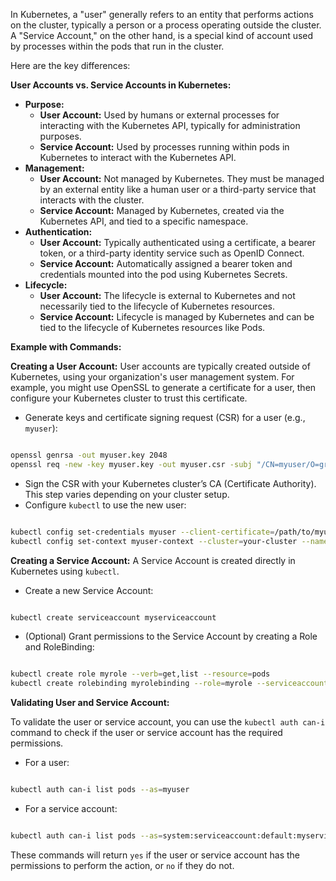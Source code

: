 In Kubernetes, a "user" generally refers to an entity that performs actions on the cluster, typically a person or a process operating outside the cluster. A "Service Account," on the other hand, is a special kind of account used by processes within the pods that run in the cluster.

Here are the key differences:

**User Accounts vs. Service Accounts in Kubernetes:**


- **Purpose:**
   - **User Account:** Used by humans or external processes for interacting with the Kubernetes API, typically for administration purposes.
   - **Service Account:** Used by processes running within pods in Kubernetes to interact with the Kubernetes API.
- **Management:**
   - **User Account:** Not managed by Kubernetes. They must be managed by an external entity like a human user or a third-party service that interacts with the cluster.
   - **Service Account:** Managed by Kubernetes, created via the Kubernetes API, and tied to a specific namespace.
- **Authentication:**
   - **User Account:** Typically authenticated using a certificate, a bearer token, or a third-party identity service such as OpenID Connect.
   - **Service Account:** Automatically assigned a bearer token and credentials mounted into the pod using Kubernetes Secrets.
- **Lifecycle:**
   - **User Account:** The lifecycle is external to Kubernetes and not necessarily tied to the lifecycle of Kubernetes resources.
   - **Service Account:** Lifecycle is managed by Kubernetes and can be tied to the lifecycle of Kubernetes resources like Pods.

**Example with Commands:**

**Creating a User Account:**
User accounts are typically created outside of Kubernetes, using your organization's user management system. For example, you might use OpenSSL to generate a certificate for a user, then configure your Kubernetes cluster to trust this certificate.


- Generate keys and certificate signing request (CSR) for a user (e.g., `myuser`):

```sh

openssl genrsa -out myuser.key 2048
openssl req -new -key myuser.key -out myuser.csr -subj "/CN=myuser/O=group"

```
- Sign the CSR with your Kubernetes cluster’s CA (Certificate Authority). This step varies depending on your cluster setup.
- Configure `kubectl` to use the new user:

```sh

kubectl config set-credentials myuser --client-certificate=/path/to/myuser.crt --client-key=/path/to/myuser.key
kubectl config set-context myuser-context --cluster=your-cluster --namespace=default --user=myuser

```

**Creating a Service Account:**
A Service Account is created directly in Kubernetes using `kubectl`.


- Create a new Service Account:

```sh

kubectl create serviceaccount myserviceaccount

```
- (Optional) Grant permissions to the Service Account by creating a Role and RoleBinding:

```sh

kubectl create role myrole --verb=get,list --resource=pods
kubectl create rolebinding myrolebinding --role=myrole --serviceaccount=default:myserviceaccount

```

**Validating User and Service Account:**

To validate the user or service account, you can use the `kubectl auth can-i` command to check if the user or service account has the required permissions.


- For a user:

```sh

kubectl auth can-i list pods --as=myuser

```
- For a service account:

```sh

kubectl auth can-i list pods --as=system:serviceaccount:default:myserviceaccount

```

These commands will return `yes` if the user or service account has the permissions to perform the action, or `no` if they do not.

